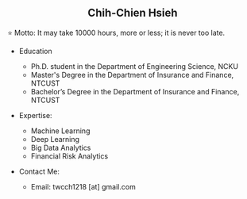 <h2 align="center">Chih-Chien Hsieh</h2>

⭐ Motto: It may take 10000 hours, more or less; it is never too late.

- Education
  - Ph.D. student in the Department of Engineering Science, NCKU
  - Master's Degree in the Department of Insurance and Finance, NTCUST
  - Bachelor’s Degree in the Department of Insurance and Finance, NTCUST

- Expertise:
  - Machine Learning
  - Deep Learning
  - Big Data Analytics
  - Financial Risk Analytics

- Contact Me:
  - Email: twcch1218 [at] gmail.com

